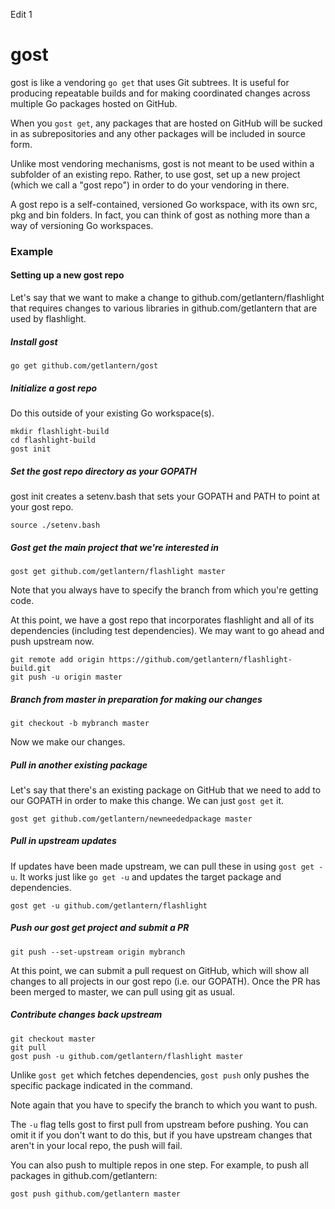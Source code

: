 Edit 1

gost
==========
gost is like a vendoring `go get` that uses Git subtrees. It is useful for
producing repeatable builds and for making coordinated changes across multiple
Go packages hosted on GitHub.

When you `gost get`, any packages that are hosted on GitHub will be sucked in as
subrepositories and any other packages will be included in source form.

Unlike most vendoring mechanisms, gost is not meant to be used within a
subfolder of an existing repo. Rather, to use gost, set up a new project (which
we call a "gost repo") in order to do your vendoring in there.

A gost repo is a self-contained, versioned Go workspace, with its own src, pkg
and bin folders. In fact, you can think of gost as nothing more than a way of
versioning Go workspaces.

### Example

#### Setting up a new gost repo

Let's say that we want to make a change to github.com/getlantern/flashlight that
requires changes to various libraries in github.com/getlantern that are used by
flashlight.

##### Install gost

```
go get github.com/getlantern/gost
```

##### Initialize a gost repo

Do this outside of your existing Go workspace(s).

```
mkdir flashlight-build
cd flashlight-build
gost init
```

##### Set the gost repo directory as your GOPATH

gost init creates a setenv.bash that sets your GOPATH and PATH to point at your
gost repo.

```
source ./setenv.bash
```

##### Gost get the main project that we're interested in

```
gost get github.com/getlantern/flashlight master
```

Note that you always have to specify the branch from which you're getting code.

At this point, we have a gost repo that incorporates flashlight and all of
its dependencies (including test dependencies). We may want to go ahead and
push upstream now.

```
git remote add origin https://github.com/getlantern/flashlight-build.git
git push -u origin master
```

##### Branch from master in preparation for making our changes

```
git checkout -b mybranch master
```

Now we make our changes.

##### Pull in another existing package

Let's say that there's an existing package on GitHub that we need to add to our
GOPATH in order to make this change. We can just `gost get` it.

```
gost get github.com/getlantern/newneededpackage master
```

##### Pull in upstream updates

If updates have been made upstream, we can pull these in using `gost get -u`.
It works just like `go get -u` and updates the target package and dependencies.

```
gost get -u github.com/getlantern/flashlight
```

##### Push our gost get project and submit a PR

```
git push --set-upstream origin mybranch
```

At this point, we can submit a pull request on GitHub, which will show all
changes to all projects in our gost repo (i.e. our GOPATH). Once the PR has
been merged to master, we can pull using git as usual.

##### Contribute changes back upstream

```
git checkout master
git pull
gost push -u github.com/getlantern/flashlight master
```

Unlike `gost get` which fetches dependencies, `gost push` only pushes the
specific package indicated in the command.

Note again that you have to specify the branch to which you want to push.

The `-u` flag tells gost to first pull from upstream before pushing. You can
omit it if you don't want to do this, but if you have upstream changes that
aren't in your local repo, the push will fail.

You can also push to multiple repos in one step. For example, to push all
packages in github.com/getlantern:

```
gost push github.com/getlantern master
```
